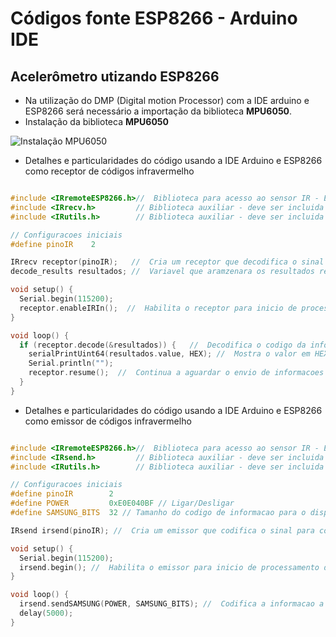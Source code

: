 # Códigos fonte ESP8266 - Arduino IDE

Acelerômetro utizando ESP8266
------

* Na utilização do DMP (Digital motion Processor)  com a IDE arduino e ESP8266 será necessário a importação da biblioteca **MPU6050**.
* Instalação da biblioteca **MPU6050**

![Instalação MPU6050](../../../Imagens/BibliotecaMPU6050_bb.png)

* Detalhes e particularidades do código usando a IDE Arduino e ESP8266 como receptor de códigos infravermelho

```c++

#include <IRremoteESP8266.h>//  Biblioteca para acesso ao sensor IR - ESP8266
#include <IRrecv.h>         // Biblioteca auxiliar - deve ser incluida junto com a IRremoteESP8266
#include <IRutils.h>        // Biblioteca auxiliar - deve ser incluida junto com a IRremoteESP8266

// Configuracoes iniciais
#define pinoIR    2

IRrecv receptor(pinoIR);   //  Cria um receptor que decodifica o sinal do sensor IR - codigos do controle remoto
decode_results resultados; //  Variavel que aramzenara os resultados recebidos

void setup() {
  Serial.begin(115200);
  receptor.enableIRIn();  //  Habilita o receptor para inicio de processamento dos codigos recebidos do emissor IR
}

void loop() {
  if (receptor.decode(&resultados)) {   //  Decodifica o codigo da informacao enviada pelo emissor IR
    serialPrintUint64(resultados.value, HEX); //  Mostra o valor em HEX do resultado recebido
    Serial.println("");
    receptor.resume();  //  Continua a aguardar o envio de informacoes peso emissor IR
  }
}

```

* Detalhes e particularidades do código usando a IDE Arduino e ESP8266 como emissor de códigos infravermelho

```c++

#include <IRremoteESP8266.h>//  Biblioteca para acesso ao sensor IR - ESP8266
#include <IRsend.h>         // Biblioteca auxiliar - deve ser incluida junto com a IRremoteESP8266
#include <IRutils.h>        // Biblioteca auxiliar - deve ser incluida junto com a IRremoteESP8266

// Configuracoes iniciais
#define pinoIR        2
#define POWER         0xE0E040BF // Ligar/Desligar 
#define SAMSUNG_BITS  32 // Tamanho do codigo de informacao para o dispositivo Sansung

IRsend irsend(pinoIR); //  Cria um emissor que codifica o sinal para controle de dispositivos

void setup() {
  Serial.begin(115200);
  irsend.begin(); //  Habilita o emissor para inicio de processamento dos codigos a serem enviados
}

void loop() {
  irsend.sendSAMSUNG(POWER, SAMSUNG_BITS); //  Codifica a informacao a ser enviada para o receptor
  delay(5000);
}

```
